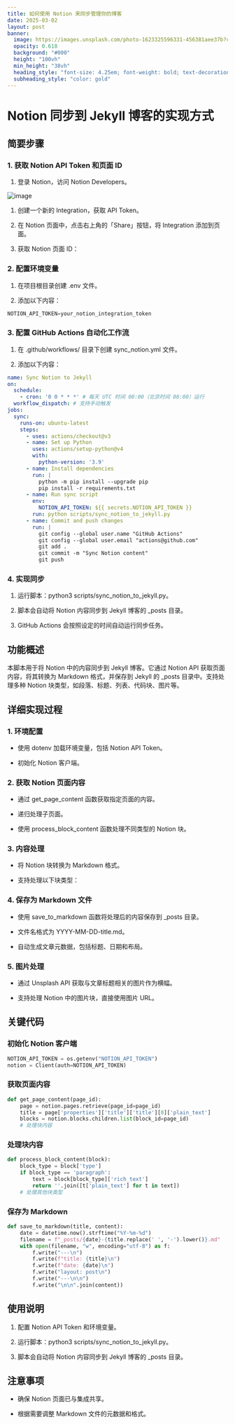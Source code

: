 ```yaml
---
title: 如何使用 Notion 来同步管理你的博客
date: 2025-03-02
layout: post
banner:
  image: https://images.unsplash.com/photo-1623325596331-456381aee37b?crop=entropy&cs=tinysrgb&fit=max&fm=jpg&ixid=M3w2OTIwMzJ8MHwxfHJhbmRvbXx8fHx8fHx8fDE3NDA4Nzk1Njd8&ixlib=rb-4.0.3&q=80&w=1080
  opacity: 0.618
  background: "#000"
  height: "100vh"
  min_height: "38vh"
  heading_style: "font-size: 4.25em; font-weight: bold; text-decoration: underline"
  subheading_style: "color: gold"
---
```


# Notion 同步到 Jekyll 博客的实现方式

## 简要步骤

### 1. 获取 Notion API Token 和页面 ID

1. 登录 Notion，访问 Notion Developers。

![image](https://prod-files-secure.s3.us-west-2.amazonaws.com/a7a0cc5a-89b9-4cda-8686-1fba0ca52f40/d19c1afe-dea5-4312-9333-786b0ba83054/image.png?X-Amz-Algorithm=AWS4-HMAC-SHA256&X-Amz-Content-Sha256=UNSIGNED-PAYLOAD&X-Amz-Credential=ASIAZI2LB466TAEXMKFC%2F20250302%2Fus-west-2%2Fs3%2Faws4_request&X-Amz-Date=20250302T013926Z&X-Amz-Expires=3600&X-Amz-Security-Token=IQoJb3JpZ2luX2VjEHkaCXVzLXdlc3QtMiJIMEYCIQCsYIx1RZ6ayhufBmMcAQdiIrbICfMWp7a0MxoShsaEtAIhANQPmS%2FQsyfOlawSmzr5G3wL3UEknH%2B5h2nRVKc3s5CLKogECLL%2F%2F%2F%2F%2F%2F%2F%2F%2F%2FwEQABoMNjM3NDIzMTgzODA1IgyusnWEAF%2Ft2DuWSSgq3AOr28iyWINCqXJbxFINmwpKGhPhK05CCZTQuZyxenBC3Vxf9v9YU%2FlJDiKLXJYpD4NsBzEbpECJ8UCPKddF1ET5kDmv5G%2FqmPTDpcWJuuQ1oBhNr0NQtRHzYd50uTi%2BmFd0%2FII8jZAWsvYqr4gVZk47O7UFCIUgd0kW5PI%2BbiZm6%2B8eCE%2Bjv0KRILfKKC6SNDZoXp3yZ2ZGFbGgRqlhWHspP1b771EPx18xKtF5NujaqwU6vV2tlrAplz6FaMABU8CtGAygeEWmothAIDgV7ml64qIsOuH9R9IMzjVRzQYUc%2BO4eiqB%2FQrPbDTBUwybv6XN8av65rMnSwvEGf2ENfwAbp%2FRGgNbducsH2aN4FJq4fweYP1Fj9INcDD3tcFtsjRng0tpui9Qxoy%2BpQW7e5oWfpE52kk3LiMRAgfR%2B%2Frlg4mxeY%2Fzqdbvzbdh6E4MSEY1IYBkZGo4xisXjZPIXd0YR2HCQ%2BcBbEkXE5ZQWb0%2B1UZunQiBwTemI86UMfL7wdXslyshMgAcb2Bi3m7fboP6sNmEARb%2F44OpdgRzbMrQGS%2BQi7doRuL3WL75qVSQZEHafMUq5oD%2BFWtZ700TGKWWEDXSM25Q7JwRAjP0Crgc6Nz%2B9cDFDOKzolTLUzDX1o6%2BBjqkAQp90XFPbs%2BQhr4gTzMFaXrX%2B6gzgOFwwnNvxWl358BbH2Sy2d6yFEw0yE6erZnSnIA2CcTJ8F%2FyvbQTju73fdhZS3zgl4tDq%2B%2FZA0pYpu7uaxAyXOXAn7M7aqhwgd0AL2p3zERMMoNw5%2Fjw9FEg1LsuruGRSMEF3Ca6xlC6b6WXs1PEW71RzAP5GyxfvZODkShvtTiWUzvmunhXrO%2F%2F67GyJQEC&X-Amz-Signature=d9f622b649d2aae392c82c015302f86b5fe0ec43002545ef218d2b6c3ceae618&X-Amz-SignedHeaders=host&x-id=GetObject)

1. 创建一个新的 Integration，获取 API Token。

1. 在 Notion 页面中，点击右上角的「Share」按钮，将 Integration 添加到页面。

1. 获取 Notion 页面 ID：


### 2. 配置环境变量

1. 在项目根目录创建 .env 文件。

1. 添加以下内容：

```javascript
NOTION_API_TOKEN=your_notion_integration_token
```

### 3. 配置 GitHub Actions 自动化工作流

1. 在 .github/workflows/ 目录下创建 sync_notion.yml 文件。

1. 添加以下内容：

```yaml
name: Sync Notion to Jekyll
on:
  schedule:
    - cron: '0 0 * * *' # 每天 UTC 时间 00:00（北京时间 08:00）运行
  workflow_dispatch: # 支持手动触发
jobs:
  sync:
    runs-on: ubuntu-latest
    steps:
      - uses: actions/checkout@v3
      - name: Set up Python
        uses: actions/setup-python@v4
        with:
          python-version: '3.9'
      - name: Install dependencies
        run: |
          python -m pip install --upgrade pip
          pip install -r requirements.txt
      - name: Run sync script
        env:
          NOTION_API_TOKEN: ${{ secrets.NOTION_API_TOKEN }}
        run: python scripts/sync_notion_to_jekyll.py
      - name: Commit and push changes
        run: |
          git config --global user.name "GitHub Actions"
          git config --global user.email "actions@github.com"
          git add .
          git commit -m "Sync Notion content"
          git push
```

### 4. 实现同步

1. 运行脚本：python3 scripts/sync_notion_to_jekyll.py。

1. 脚本会自动将 Notion 内容同步到 Jekyll 博客的 _posts 目录。

1. GitHub Actions 会按照设定的时间自动运行同步任务。

## 功能概述

本脚本用于将 Notion 中的内容同步到 Jekyll 博客。它通过 Notion API 获取页面内容，将其转换为 Markdown 格式，并保存到 Jekyll 的 _posts 目录中。支持处理多种 Notion 块类型，如段落、标题、列表、代码块、图片等。

## 详细实现过程

### 1. 环境配置

- 使用 dotenv 加载环境变量，包括 Notion API Token。

- 初始化 Notion 客户端。

### 2. 获取 Notion 页面内容

- 通过 get_page_content 函数获取指定页面的内容。

- 递归处理子页面。

- 使用 process_block_content 函数处理不同类型的 Notion 块。

### 3. 内容处理

- 将 Notion 块转换为 Markdown 格式。

- 支持处理以下块类型：


### 4. 保存为 Markdown 文件

- 使用 save_to_markdown 函数将处理后的内容保存到 _posts 目录。

- 文件名格式为 YYYY-MM-DD-title.md。

- 自动生成文章元数据，包括标题、日期和布局。

### 5. 图片处理

- 通过 Unsplash API 获取与文章标题相关的图片作为横幅。

- 支持处理 Notion 中的图片块，直接使用图片 URL。

## 关键代码

### 初始化 Notion 客户端

```python
NOTION_API_TOKEN = os.getenv("NOTION_API_TOKEN")
notion = Client(auth=NOTION_API_TOKEN)
```

### 获取页面内容

```python
def get_page_content(page_id):
    page = notion.pages.retrieve(page_id=page_id)
    title = page['properties']['title']['title'][0]['plain_text']
    blocks = notion.blocks.children.list(block_id=page_id)
    # 处理块内容
```

### 处理块内容

```python
def process_block_content(block):
    block_type = block['type']
    if block_type == 'paragraph':
        text = block[block_type]['rich_text']
        return ''.join([t['plain_text'] for t in text])
    # 处理其他块类型
```

### 保存为 Markdown

```python
def save_to_markdown(title, content):
    date = datetime.now().strftime("%Y-%m-%d")
    filename = f"_posts/{date}-{title.replace(' ', '-').lower()}.md"
    with open(filename, "w", encoding="utf-8") as f:
        f.write("---\n")
        f.write(f"title: {title}\n")
        f.write(f"date: {date}\n")
        f.write("layout: post\n")
        f.write("---\n\n")
        f.write("\n\n".join(content))
```

## 使用说明

1. 配置 Notion API Token 和环境变量。

1. 运行脚本：python3 scripts/sync_notion_to_jekyll.py。

1. 脚本会自动将 Notion 内容同步到 Jekyll 博客的 _posts 目录。

## 注意事项

- 确保 Notion 页面已与集成共享。

- 根据需要调整 Markdown 文件的元数据和格式。